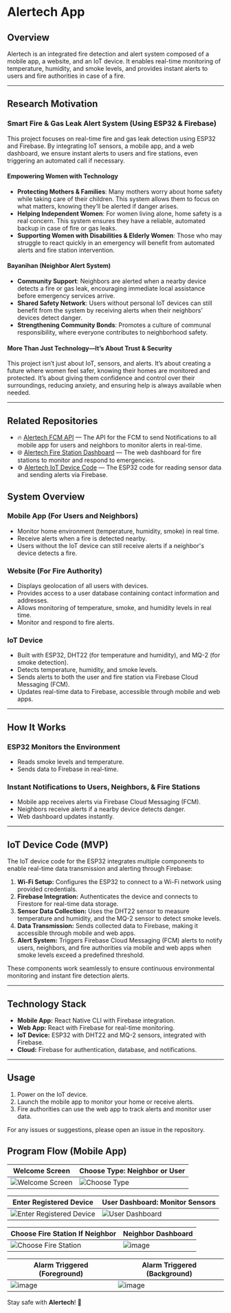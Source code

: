 # Alertech App

## Overview

Alertech is an integrated fire detection and alert system composed of a mobile app, a website, and an IoT device. It enables real-time monitoring of temperature, humidity, and smoke levels, and provides instant alerts to users and fire authorities in case of a fire.

---

## Research Motivation

### Smart Fire & Gas Leak Alert System (Using ESP32 & Firebase)

This project focuses on real-time fire and gas leak detection using ESP32 and Firebase. By integrating IoT sensors, a mobile app, and a web dashboard, we ensure instant alerts to users and fire stations, even triggering an automated call if necessary.

#### Empowering Women with Technology

- **Protecting Mothers & Families**: Many mothers worry about home safety while taking care of their children. This system allows them to focus on what matters, knowing they’ll be alerted if danger arises.
- **Helping Independent Women**: For women living alone, home safety is a real concern. This system ensures they have a reliable, automated backup in case of fire or gas leaks.
- **Supporting Women with Disabilities & Elderly Women**: Those who may struggle to react quickly in an emergency will benefit from automated alerts and fire station intervention.

#### Bayanihan (Neighbor Alert System)

- **Community Support**: Neighbors are alerted when a nearby device detects a fire or gas leak, encouraging immediate local assistance before emergency services arrive.
- **Shared Safety Network**: Users without personal IoT devices can still benefit from the system by receiving alerts when their neighbors’ devices detect danger.
- **Strengthening Community Bonds**: Promotes a culture of communal responsibility, where everyone contributes to neighborhood safety.

#### More Than Just Technology—It’s About Trust & Security

This project isn’t just about IoT, sensors, and alerts. It’s about creating a future where women feel safer, knowing their homes are monitored and protected. It’s about giving them confidence and control over their surroundings, reducing anxiety, and ensuring help is always available when needed.

---

## Related Repositories
- 🔥 [Alertech FCM API](https://github.com/DavidBatoDev/alertech-fcm-api) — The API for the FCM to send Notifications to all mobile app for users and neighbors to monitor alerts in real-time.
- 🌐 [Alertech Fire Station Dashboard](https://github.com/geraldsberongoy/Arduino-Hackathon-Web) — The web dashboard for fire stations to monitor and respond to emergencies.
- ⚙️ [Alertech IoT Device Code](https://github.com/DavidBatoDev/alertech-iot-device) — The ESP32 code for reading sensor data and sending alerts via Firebase.

## System Overview

### Mobile App (For Users and Neighbors)

- Monitor home environment (temperature, humidity, smoke) in real time.
- Receive alerts when a fire is detected nearby.
- Users without the IoT device can still receive alerts if a neighbor's device detects a fire.

### Website (For Fire Authority)

- Displays geolocation of all users with devices.
- Provides access to a user database containing contact information and addresses.
- Allows monitoring of temperature, smoke, and humidity levels in real time.
- Monitor and respond to fire alerts.

### IoT Device

- Built with ESP32, DHT22 (for temperature and humidity), and MQ-2 (for smoke detection).
- Detects temperature, humidity, and smoke levels.
- Sends alerts to both the user and fire station via Firebase Cloud Messaging (FCM).
- Updates real-time data to Firebase, accessible through mobile and web apps.

---

## How It Works

### ESP32 Monitors the Environment

- Reads smoke levels and temperature.
- Sends data to Firebase in real-time.

### Instant Notifications to Users, Neighbors, & Fire Stations

- Mobile app receives alerts via Firebase Cloud Messaging (FCM).
- Neighbors receive alerts if a nearby device detects danger.
- Web dashboard updates instantly.

---

## IoT Device Code (MVP)

The IoT device code for the ESP32 integrates multiple components to enable real-time data transmission and alerting through Firebase:

1. **Wi-Fi Setup:** Configures the ESP32 to connect to a Wi-Fi network using provided credentials.
2. **Firebase Integration:** Authenticates the device and connects to Firestore for real-time data storage.
3. **Sensor Data Collection:** Uses the DHT22 sensor to measure temperature and humidity, and the MQ-2 sensor to detect smoke levels.
4. **Data Transmission:** Sends collected data to Firebase, making it accessible through mobile and web apps.
5. **Alert System:** Triggers Firebase Cloud Messaging (FCM) alerts to notify users, neighbors, and fire authorities via mobile and web apps when smoke levels exceed a predefined threshold.

These components work seamlessly to ensure continuous environmental monitoring and instant fire detection alerts.

---

## Technology Stack

- **Mobile App:** React Native CLI with Firebase integration.
- **Web App:** React with Firebase for real-time monitoring.
- **IoT Device:** ESP32 with DHT22 and MQ-2 sensors, integrated with Firebase.
- **Cloud:** Firebase for authentication, database, and notifications.

---

## Usage

1. Power on the IoT device.
2. Launch the mobile app to monitor your home or receive alerts.
3. Fire authorities can use the web app to track alerts and monitor user data.

For any issues or suggestions, please open an issue in the repository.


## Program Flow (Mobile App)

<div align="center">

| Welcome Screen | Choose Type: Neighbor or User |
|----------------|------------------------------|
| ![Welcome Screen](https://github.com/user-attachments/assets/aed02182-05f4-4c67-baf1-be0dbfd6944e) | ![Choose Type](https://github.com/user-attachments/assets/00cc7e7a-e4ab-4b33-9120-5736b5f7b12b) |

| Enter Registered Device | User Dashboard: Monitor Sensors |
|-------------------------|--------------------------------|
| ![Enter Registered Device](https://github.com/user-attachments/assets/b7df1f32-e225-4a65-80eb-31102743fb56) | ![User Dashboard](https://github.com/user-attachments/assets/7f3bca66-6002-42b5-b823-283d2fe4c35f) |

| Choose Fire Station If Neighbor | Neighbor Dashboard |
|--------------------------------|--------------------|
| ![Choose Fire Station](https://github.com/user-attachments/assets/44f0a0fa-2258-45d3-9e42-1e2e3d7caaac) | ![image](https://github.com/user-attachments/assets/cd0a8113-1529-4788-a122-b07de1992601) |

| Alarm Triggered (Foreground) | Alarm Triggered (Background) |
|--------------------------------|--------------------|
| ![image](https://github.com/user-attachments/assets/52d1a36f-0ab9-41e0-a0f8-664f8eaa4d31) | ![image](https://github.com/user-attachments/assets/2a0bc023-22b0-465a-8545-c0792e7600f2) |

</div>


Stay safe with **Alertech**! 🚨
